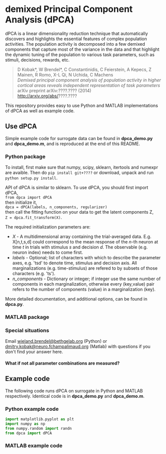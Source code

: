 demixed Principal Component Analysis (dPCA)
===========================================

dPCA is a linear dimensionality reduction technique that automatically discovers and highlights the essential features of complex population activities. The population activity is decomposed into a few demixed components that capture most of the variance in the data and that highlight the dynamic tuning of the population to various task parameters, such as stimuli, decisions, rewards, etc.

> D Kobak*, W Brendel*, C Constantinidis, C Feierstein,
A Kepecs, Z Mainen, R Romo, X-L Qi, N Uchida, C Machens<br>
> *Demixed principal component analysis of population activity in higher cortical areas reveals independent representation of task parameters*<br>
> arXiv preprint arXiv:????.???? (2014)<br>
> http://arxiv.org/abs/????.????

This repository provides easy to use Python and MATLAB implementations of dPCA as well as example code.

## Use dPCA

Simple example code for surrogate data can be found in **dpca_demo.py** and **dpca_demo.m**, and is reproduced at the end of this README.

### Python package

To install, first make sure that numpy, scipy, sklearn, itertools and numexpr are avaible. Then do `pip install git+????` or download, unpack and run `python setup.py install`.

API of dPCA is similar to sklearn. To use dPCA, you should first import dPCA,  
`from dpca import dPCA`  
then initialize it,    
`dpca = dPCA(labels, n_components, regularizer)`    
then call the fitting function on your data to get the latent components Z,    
`Z = dpca.fit_transform(X)`.

The required initialization parameters are:
- *X* - A multidimensional array containing the trial-averaged data. E.g. X[n,t,s,d] could correspond to the mean response of the *n*-th neuron at time *t* in trials with stimulus *s* and decision *d*. The observable (e.g. neuron index) needs to come first.
- *labels* - Optional; list of characters with which to describe the parameter axes, e.g. 'tsd' to denote time, stimulus and decision axis. All marginalizations (e.g. time-stimulus) are refered to by subsets of those characters (e.g. 'ts').
- *n_components* - Dictionary or integer; if integer use the same number of components in each marginalization, otherwise every (key,value) pair refers to the number of components (value) in a marginalization (key).

More detailed documentation, and additional options, can be found in **dpca.py**.

### MATLAB package

### Special situations

Email wieland.brendel@bethgelab.org (Python) or dmitry.kobak@neuro.fchampalimaud.org (Matlab) with questions if you don't find your answer here.

#### What if not all parameter combinations are measured?

## Example code

The following code runs dPCA on surrogate in Python and MATLAB respectively. Identical code is in **dpca_demo.py** and **dpca_demo.m**.

### Python example code

```python
import matplotlib.pyplot as plt
import numpy as np
from numpy.random import randn
from dpca import dPCA

```

### MATLAB example code

```MATLAB

```
